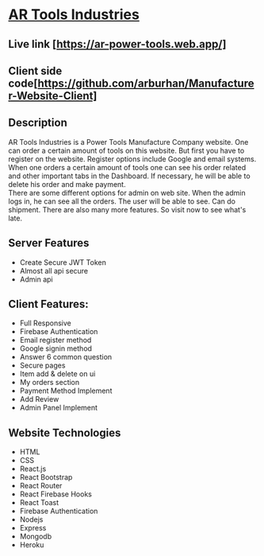 # [AR Tools Industries](https://ar-power-tools.web.app/)

## Live link [https://ar-power-tools.web.app/]
## Client side code[https://github.com/arburhan/Manufacturer-Website-Client]

## Description 
AR Tools Industries is a Power Tools Manufacture Company website. One can order a certain amount of tools on this website. But first you have to register on the website. Register options include Google and email systems. When one orders a certain amount of tools one can see his order related and other important tabs in the Dashboard. If necessary, he will be able to delete his order and make payment. <br/>
There are some different options for admin on web site. When the admin logs in, he can see all the orders. The user will be able to see. Can do shipment.
There are also many more features. So visit now to see what's late.

## Server Features
- Create Secure JWT Token
- Almost all api secure
- Admin api


## Client Features:
- Full Responsive
- Firebase Authentication 
- Email register method
- Google signin method
- Answer 6 common question 
- Secure pages
- Item add & delete on ui
- My orders section
- Payment Method Implement
- Add Review
- Admin Panel Implement

## Website Technologies
- HTML
- CSS
- React.js
- React Bootstrap
- React Router
- React Firebase Hooks
- React Toast
- Firebase Authentication
- Nodejs
- Express
- Mongodb
- Heroku